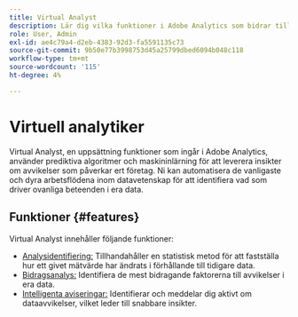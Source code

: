 ```yaml
---
title: Virtual Analyst
description: Lär dig vilka funktioner i Adobe Analytics som bidrar till den virtuella analytikern.
role: User, Admin
exl-id: ae4c79a4-d2eb-4383-92d3-fa5591135c73
source-git-commit: 9b50e77b3998753d45a25799dbed6094b048c118
workflow-type: tm+mt
source-wordcount: '115'
ht-degree: 4%

---
```


# Virtuell analytiker

Virtual Analyst, en uppsättning funktioner som ingår i Adobe Analytics, använder prediktiva algoritmer och maskininlärning för att leverera insikter om avvikelser som påverkar ert företag. Ni kan automatisera de vanligaste och dyra arbetsflödena inom datavetenskap för att identifiera vad som driver ovanliga beteenden i era data.

## Funktioner {#features}

Virtual Analyst innehåller följande funktioner:

* [Analysidentifiering:](c-anomaly-detection/anomaly-detection.md) Tillhandahåller en statistisk metod för att fastställa hur ett givet mätvärde har ändrats i förhållande till tidigare data.
* [Bidragsanalys:](contribution-analysis/run-contribution-analysis.md) Identifiera de mest bidragande faktorerna till avvikelser i era data.
* [Intelligenta aviseringar:](../c-intelligent-alerts/intellligent-alerts.md) Identifierar och meddelar dig aktivt om dataavvikelser, vilket leder till snabbare insikter.
